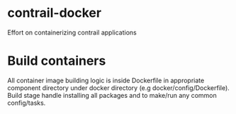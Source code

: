 # contrail-docker
Effort on containerizing contrail applications

# Build containers

All container image building logic is inside Dockerfile in appropriate component
directory under docker directory (e.g docker/config/Dockerfile). Build stage handle
installing all packages and to make/run any common config/tasks.
